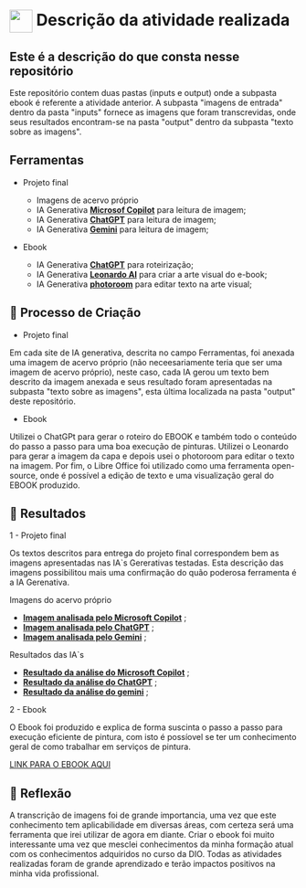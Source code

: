 <h1>
    <a href="https://www.dio.me/">
     <img align="center" width="40px" src="https://hermes.digitalinnovation.one/assets/diome/logo-minimized.png"></a>
    <span> Descrição da atividade realizada</span>
</h1>

## Este é a descrição do que consta nesse repositório

Este repositório contem duas pastas (inputs e output) onde a subpasta ebook é referente a atividade anterior. A subpasta "imagens de entrada" dentro da pasta "inputs" fornece as imagens que foram transcrevidas, onde seus resultados encontram-se na pasta "output" dentro da subpasta "texto sobre as imagens".

## Ferramentas

* Projeto final
  - Imagens de acervo próprio
  - IA Generativa **[Microsof Copilot](https://copilot.microsoft.com/)** para leitura de imagem;
  - IA Generativa **[ChatGPT](https://chat.openai.com)** para leitura de imagem;
  - IA Generativa **[Gemini](https://gemini.google.com/app)** para leitura de imagem;

* Ebook
  - IA Generativa **[ChatGPT](https://chat.openai.com)** para roteirização;
  - IA Generativa **[Leonardo AI](https://leonardo.ai)** para criar a arte visual do e-book;
  - IA Generativa **[photoroom](https://www.photoroom.com/)** para editar texto na arte visual;

## 🧐 Processo de Criação

* Projeto final

Em cada site de IA generativa, descrita no campo Ferramentas, foi anexada uma imagem de acervo próprio (não neceesariamente teria que ser uma imagem de acervo próprio), neste caso, cada IA gerou um texto bem descrito da imagem anexada e seus resultado foram apresentadas na subpasta "texto sobre as imagens", esta última localizada na pasta "output" deste repositório.

* Ebook
  
Utilizei o ChatGPt para gerar o roteiro do EBOOK e também todo o conteúdo do passo a passo para uma boa execução de pinturas. Utilizei o Leonardo para gerar a imagem da capa e depois usei o photoroom para editar o texto na imagem. Por fim, o Libre Office foi utilizado como uma ferramenta open-source, onde é possível a edição de texto e uma visualização geral do EBOOK produzido.

## 🚀 Resultados

1 - Projeto final
  
Os textos descritos para entrega do projeto final correspondem bem as imagens apresentadas nas IA`s Gererativas testadas. Esta descrição das imagens possibilitou mais uma confirmação do quão poderosa ferramenta é a IA Gerenativa.

Imagens do acervo próprio
   - **[Imagem analisada pelo Microsoft Copilot](https://github.com/renandnobrega/projeto-final-dio/blob/b69d99b6c7b4e07e6a5ca7d971f664424399e528/inputs/imagens%20de%20entrada/WhatsApp%20Image%202024-08-13%20at%2010.53.41.jpeg)** ;
   - **[Imagem analisada pelo ChatGPT](https://github.com/renandnobrega/projeto-final-dio/blob/b69d99b6c7b4e07e6a5ca7d971f664424399e528/inputs/imagens%20de%20entrada/WhatsApp%20Image%202024-08-13%20at%2010.42.50%20(1).jpeg)** ;
   - **[Imagem analisada pelo Gemini](https://github.com/renandnobrega/projeto-final-dio/blob/b69d99b6c7b4e07e6a5ca7d971f664424399e528/inputs/imagens%20de%20entrada/requerimento%20crea-ADR_page-0001.jpg)** ;

Resultados das IA`s
   - **[Resultado da análise do Microsoft Copilot](https://github.com/renandnobrega/projeto-final-dio/blob/b69d99b6c7b4e07e6a5ca7d971f664424399e528/output/textos%20sobre%20as%20imagens/An%C3%A1lise%20da%20imagem%20pelo%20copilot.JPG)** ;
   - **[Resultado da análise do ChatGPT](https://github.com/renandnobrega/projeto-final-dio/blob/b69d99b6c7b4e07e6a5ca7d971f664424399e528/output/textos%20sobre%20as%20imagens/An%C3%A1lise%20da%20imagem%20pelo%20ChatGPT.JPG)** ;
   - **[Resultado da análise do gemini](https://github.com/renandnobrega/projeto-final-dio/blob/b69d99b6c7b4e07e6a5ca7d971f664424399e528/output/textos%20sobre%20as%20imagens/An%C3%A1lise%20da%20imagem%20pelo%20gemini.txt)** ;

2 - Ebook

O Ebook foi produzido e explica de forma suscinta o passo a passo para execução eficiente de pintura, com isto é possíovel se ter um conhecimento geral de como trabalhar em serviços de pintura.

[LINK PARA O EBOOK AQUI](https://1drv.ms/u/s!AmZkCz5UscS21EtSy6fQQ09sz1fh?e=oBDYpI)


## 💭 Reflexão
A transcrição de imagens foi de grande importancia, uma vez que este conhecimento tem aplicabilidade em diversas áreas, com certeza será uma ferramenta que irei utilizar de agora em diante. Criar o ebook foi muito interessante uma vez que mesclei conhecimentos da minha formação atual com os conhecimentos adquiridos no curso da DIO. Todas as atividades realizadas foram de grande aprendizado e terão impactos positivos na minha vida profissional.
